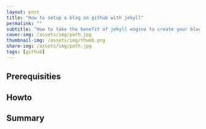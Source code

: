 ```yaml
---
layout: post
title: "How to setup a blog on github with jekyll"
permalink: ""
subtitle: "How to take the benefit of jekyll engine to create your blog in 10minutes"
cover-img: /assets/img/path.jpg
thumbnail-img: /assets/img/thumb.png
share-img: /assets/img/path.jpg
tags: [github]
---
```


## Prerequisities

## Howto

## Summary
